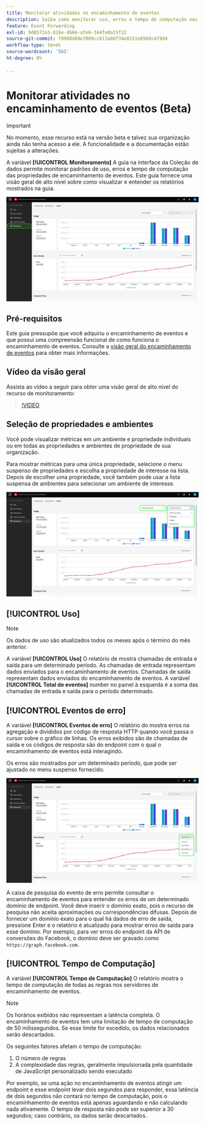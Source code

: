 ```yaml
---
title: Monitorar atividades no encaminhamento de eventos
description: Saiba como monitorar uso, erros e tempo de computação nas propriedades do encaminhamento de eventos.
feature: Event Forwarding
exl-id: 9d8572a3-816e-4b66-afe6-344fe8a15f22
source-git-commit: f8988d08e7009cc613a00f34e8151e8560c479d4
workflow-type: tm+mt
source-wordcount: '561'
ht-degree: 0%

---
```


# Monitorar atividades no encaminhamento de eventos (Beta)

>[!IMPORTANT]
>
>No momento, esse recurso está na versão beta e talvez sua organização ainda não tenha acesso a ele. A funcionalidade e a documentação estão sujeitas a alterações.

A variável **[!UICONTROL Monitoramento]** A guia na interface da Coleção de dados permite monitorar padrões de uso, erros e tempo de computação das propriedades de encaminhamento de eventos. Este guia fornece uma visão geral de alto nível sobre como visualizar e entender os relatórios mostrados na guia.

![Imagem mostrando a guia de monitoramento na interface da Coleção de dados](../../images/ui/event-forwarding/monitoring/monitoring-tab.png)

## Pré-requisitos

Este guia pressupõe que você adquiriu o encaminhamento de eventos e que possui uma compreensão funcional de como funciona o encaminhamento de eventos. Consulte a [visão geral do encaminhamento de eventos](./overview.md) para obter mais informações.

## Vídeo da visão geral

Assista ao vídeo a seguir para obter uma visão geral de alto nível do recurso de monitoramento:

>[!VIDEO](https://video.tv.adobe.com/v/343999?quality=12&learn=on)

## Seleção de propriedades e ambientes

Você pode visualizar métricas em um ambiente e propriedade individuais ou em todas as propriedades e ambientes de propriedade de sua organização.

Para mostrar métricas para uma única propriedade, selecione o menu suspenso de propriedades e escolha a propriedade de interesse na lista. Depois de escolher uma propriedade, você também pode usar a lista suspensa de ambientes para selecionar um ambiente de interesse.

![Imagem mostrando os menus suspensos do ambiente de propriedade na interface do usuário](../../images/ui/event-forwarding/monitoring/property-environment.png)

## [!UICONTROL Uso]

>[!NOTE]
>
>Os dados de uso são atualizados todos os meses após o término do mês anterior.

A variável **[!UICONTROL Uso]** O relatório de mostra chamadas de entrada e saída para um determinado período. As chamadas de entrada representam dados enviados para o encaminhamento de eventos. Chamadas de saída representam dados enviados do encaminhamento de eventos. A variável **[!UICONTROL Total de eventos]** number no painel à esquerda é a soma das chamadas de entrada e saída para o período determinado.

## [!UICONTROL Eventos de erro]

A variável **[!UICONTROL Eventos de erro]** O relatório do mostra erros na agregação e divididos por código de resposta HTTP quando você passa o cursor sobre o gráfico de linhas. Os erros exibidos são de chamadas de saída e os códigos de resposta são do endpoint com o qual o encaminhamento de eventos está interagindo.

Os erros são mostrados por um determinado período, que pode ser ajustado no menu suspenso fornecido.

![Imagem mostrando o menu suspenso de período de tempo do relatório de Eventos de erro](../../images/ui/event-forwarding/monitoring/error-time.png)

A caixa de pesquisa do evento de erro permite consultar o encaminhamento de eventos para entender os erros de um determinado domínio de endpoint. Você deve inserir o domínio exato, pois o recurso de pesquisa não aceita aproximações ou correspondências difusas. Depois de fornecer um domínio exato para o qual há dados de erro de saída, pressione Enter e o relatório é atualizado para mostrar erros de saída para esse domínio. Por exemplo, para ver erros do endpoint da API de conversões do Facebook, o domínio deve ser gravado como `https://graph.facebook.com`.

## [!UICONTROL Tempo de Computação]

A variável **[!UICONTROL Tempo de Computação]** O relatório mostra o tempo de computação de todas as regras nos servidores de encaminhamento de eventos.

>[!NOTE]
>
>Os horários exibidos não representam a latência completa. O encaminhamento de eventos tem uma limitação de tempo de computação de 50 milissegundos. Se esse limite for excedido, os dados relacionados serão descartados.

Os seguintes fatores afetam o tempo de computação:

1. O número de regras
2. A complexidade das regras, geralmente impulsionada pela quantidade de JavaScript personalizado sendo executado

Por exemplo, se uma ação no encaminhamento de eventos atingir um endpoint e esse endpoint levar dois segundos para responder, essa latência de dois segundos não contará no tempo de computação, pois o encaminhamento de eventos está apenas aguardando e não calculando nada ativamente. O tempo de resposta não pode ser superior a 30 segundos; caso contrário, os dados serão descartados.
